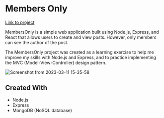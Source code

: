 # Members Only

[Link to project](https://membersonly1.onrender.com/)

MembersOnly is a simple web application built using Node.js, Express, and React that allows users to create and view posts. However, only members can see the author of the post.

The MembersOnly project was created as a learning exercise to help me improve my skills with Node.js and Express, and to practice implementing the MVC (Model-View-Controller) design pattern.

![Screenshot from 2023-03-11 15-35-58](https://user-images.githubusercontent.com/101876022/224511038-ba22d08a-d297-46a9-b046-adfdb68345ad.png)

## Created With
- Node.js
- Express
- MongoDB (NoSQL database)
